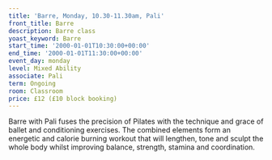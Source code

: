 ```yaml
---
title: 'Barre, Monday, 10.30-11.30am, Pali'
front_title: Barre
description: Barre class
yoast_keyword: Barre
start_time: '2000-01-01T10:30:00+00:00'
end_time: '2000-01-01T11:30:00+00:00'
event_day: monday
level: Mixed Ability
associate: Pali
term: Ongoing
room: Classroom
price: £12 (£10 block booking)
---
```


Barre with Pali fuses the precision of Pilates with the technique and grace of ballet and conditioning exercises. The combined elements form an energetic and calorie burning workout that will lengthen, tone and sculpt the whole body whilst improving balance, strength, stamina and coordination.
